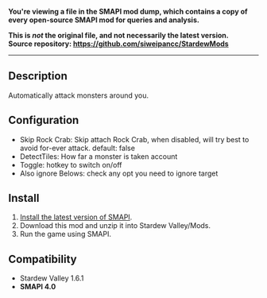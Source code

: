**You're viewing a file in the SMAPI mod dump, which contains a copy of every open-source SMAPI mod
for queries and analysis.**

**This is _not_ the original file, and not necessarily the latest version.**  
**Source repository: https://github.com/siweipancc/StardewMods**

----

## Description
Automatically attack monsters around you.

## Configuration
- Skip Rock Crab: Skip attach Rock Crab, when disabled, will try best to avoid for-ever attack. default: false
- DetectTiles: How far a monster is taken account
- Toggle: hotkey to switch on/off
- Also ignore Belows: check any opt you need to ignore target

## Install
1. [Install the latest version of SMAPI](https://smapi.io/).
2. Download this mod and unzip it into Stardew Valley/Mods.
3. Run the game using SMAPI.

## Compatibility
- Stardew Valley 1.6.1
- **SMAPI 4.0**
